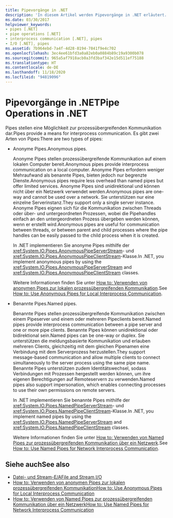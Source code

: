 ```yaml
---
title: Pipevorgänge in .NET
description: 'In diesem Artikel werden Pipevorgänge in .NET erläutert. Pipes stellen eine Möglichkeit zur prozessübergreifenden Kommunikation dar. Es gibt zwei Arten von Pipes: anonyme sowie benannte Pipes.'
ms.date: 03/30/2017
helpviewer_keywords:
- pipes [.NET]
- pipe operations [.NET]
- interprocess communication [.NET], pipes
- I/O [.NET], pipes
ms.assetid: 7b964ebd-7a4f-4d28-8194-7841f9e4c702
ms.openlocfilehash: 3ec4ee61bfd3a0a82eb0a0884b89c19a9300b078
ms.sourcegitcommit: 965a5af7918acb0a3fd3baf342e15d511ef75188
ms.translationtype: HT
ms.contentlocale: de-DE
ms.lasthandoff: 11/18/2020
ms.locfileid: "94819096"
---
```

# <a name="pipe-operations-in-net"></a><span data-ttu-id="22a84-105">Pipevorgänge in .NET</span><span class="sxs-lookup"><span data-stu-id="22a84-105">Pipe Operations in .NET</span></span>
<span data-ttu-id="22a84-106">Pipes stellen eine Möglichkeit zur prozessübergreifenden Kommunikation dar.</span><span class="sxs-lookup"><span data-stu-id="22a84-106">Pipes provide a means for interprocess communication.</span></span> <span data-ttu-id="22a84-107">Es gibt zwei Arten von Pipes:</span><span class="sxs-lookup"><span data-stu-id="22a84-107">There are two types of pipes:</span></span>  
  
- <span data-ttu-id="22a84-108">Anonyme Pipes.</span><span class="sxs-lookup"><span data-stu-id="22a84-108">Anonymous pipes.</span></span>  
  
     <span data-ttu-id="22a84-109">Anonyme Pipes stellen prozessübergreifende Kommunikation auf einem lokalen Computer bereit.</span><span class="sxs-lookup"><span data-stu-id="22a84-109">Anonymous pipes provide interprocess communication on a local computer.</span></span> <span data-ttu-id="22a84-110">Anonyme Pipes erfordern weniger Mehraufwand als benannte Pipes, bieten jedoch nur begrenzte Dienste.</span><span class="sxs-lookup"><span data-stu-id="22a84-110">Anonymous pipes require less overhead than named pipes but offer limited services.</span></span> <span data-ttu-id="22a84-111">Anonyme Pipes sind unidirektional und können nicht über ein Netzwerk verwendet werden.</span><span class="sxs-lookup"><span data-stu-id="22a84-111">Anonymous pipes are one-way and cannot be used over a network.</span></span> <span data-ttu-id="22a84-112">Sie unterstützen nur eine einzelne Serverinstanz.</span><span class="sxs-lookup"><span data-stu-id="22a84-112">They support only a single server instance.</span></span> <span data-ttu-id="22a84-113">Anonyme Pipes eignen sich für die Kommunikation zwischen Threads oder über- und untergeordneten Prozessen, wobei die Pipehandles einfach an den untergeordneten Prozess übergeben werden können, wenn er erstellt wird.</span><span class="sxs-lookup"><span data-stu-id="22a84-113">Anonymous pipes are useful for communication between threads, or between parent and child processes where the pipe handles can be easily passed to the child process when it is created.</span></span>  
  
     <span data-ttu-id="22a84-114">In .NET implementieren Sie anonyme Pipes mithilfe der <xref:System.IO.Pipes.AnonymousPipeServerStream>- und <xref:System.IO.Pipes.AnonymousPipeClientStream>-Klasse.</span><span class="sxs-lookup"><span data-stu-id="22a84-114">In .NET, you implement anonymous pipes by using the <xref:System.IO.Pipes.AnonymousPipeServerStream> and <xref:System.IO.Pipes.AnonymousPipeClientStream> classes.</span></span>  
  
     <span data-ttu-id="22a84-115">Weitere Informationen finden Sie unter [How to: Verwenden von anonymen Pipes zur lokalen prozessübergreifenden Kommunikation](how-to-use-anonymous-pipes-for-local-interprocess-communication.md).</span><span class="sxs-lookup"><span data-stu-id="22a84-115">See [How to: Use Anonymous Pipes for Local Interprocess Communication](how-to-use-anonymous-pipes-for-local-interprocess-communication.md).</span></span>  
  
- <span data-ttu-id="22a84-116">Benannte Pipes.</span><span class="sxs-lookup"><span data-stu-id="22a84-116">Named pipes.</span></span>  
  
     <span data-ttu-id="22a84-117">Benannte Pipes stellen prozessübergreifende Kommunikation zwischen einem Pipeserver und einem oder mehreren Pipeclients bereit.</span><span class="sxs-lookup"><span data-stu-id="22a84-117">Named pipes provide interprocess communication between a pipe server and one or more pipe clients.</span></span> <span data-ttu-id="22a84-118">Benannte Pipes können unidirektional oder bidirektional sein.</span><span class="sxs-lookup"><span data-stu-id="22a84-118">Named pipes can be one-way or duplex.</span></span> <span data-ttu-id="22a84-119">Sie unterstützen die meldungsbasierte Kommunikation und erlauben mehreren Clients, gleichzeitig mit dem gleichen Pipenamen eine Verbindung mit dem Serverprozess herzustellen.</span><span class="sxs-lookup"><span data-stu-id="22a84-119">They support message-based communication and allow multiple clients to connect simultaneously to the server process using the same pipe name.</span></span> <span data-ttu-id="22a84-120">Benannte Pipes unterstützen zudem Identitätswechsel, sodass Verbindungen mit Prozessen hergestellt werden können, um ihre eigenen Berechtigungen auf Remoteservern zu verwenden.</span><span class="sxs-lookup"><span data-stu-id="22a84-120">Named pipes also support impersonation, which enables connecting processes to use their own permissions on remote servers.</span></span>  
  
     <span data-ttu-id="22a84-121">In .NET implementieren Sie benannte Pipes mithilfe der <xref:System.IO.Pipes.NamedPipeServerStream>- und <xref:System.IO.Pipes.NamedPipeClientStream>-Klasse.</span><span class="sxs-lookup"><span data-stu-id="22a84-121">In .NET, you implement named pipes by using the <xref:System.IO.Pipes.NamedPipeServerStream> and <xref:System.IO.Pipes.NamedPipeClientStream> classes.</span></span>  
  
     <span data-ttu-id="22a84-122">Weitere Informationen finden Sie unter [How to: Verwenden von Named Pipes zur prozessübergreifenden Kommunikation über ein Netzwerk](how-to-use-named-pipes-for-network-interprocess-communication.md).</span><span class="sxs-lookup"><span data-stu-id="22a84-122">See [How to: Use Named Pipes for Network Interprocess Communication](how-to-use-named-pipes-for-network-interprocess-communication.md).</span></span>  
  
## <a name="see-also"></a><span data-ttu-id="22a84-123">Siehe auch</span><span class="sxs-lookup"><span data-stu-id="22a84-123">See also</span></span>

- [<span data-ttu-id="22a84-124">Datei- und Stream-E/A</span><span class="sxs-lookup"><span data-stu-id="22a84-124">File and Stream I/O</span></span>](index.md)
- [<span data-ttu-id="22a84-125">How to: Verwenden von anonymen Pipes zur lokalen prozessübergreifenden Kommunikation</span><span class="sxs-lookup"><span data-stu-id="22a84-125">How to: Use Anonymous Pipes for Local Interprocess Communication</span></span>](how-to-use-anonymous-pipes-for-local-interprocess-communication.md)
- [<span data-ttu-id="22a84-126">How to: Verwenden von Named Pipes zur prozessübergreifenden Kommunikation über ein Netzwerk</span><span class="sxs-lookup"><span data-stu-id="22a84-126">How to: Use Named Pipes for Network Interprocess Communication</span></span>](how-to-use-named-pipes-for-network-interprocess-communication.md)
